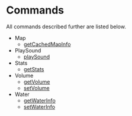 # Commands

All commands described further are listed below.

- Map
  - [getCachedMapInfo](map.md#getcachedmapinfo)
- PlaySound
  - [playSound](playSound.md#playsound)
- Stats
  - [getStats](stats.md#getstats)
- Volume
  - [getVolume](volume.md#getvolume)
  - [setVolume](volume.md#setvolume)
- Water
  - [getWaterInfo](water.md#getwaterinfo)
  - [setWaterInfo](water.md#setwaterinfo)
